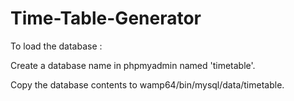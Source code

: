 # Time-Table-Generator

To load the database : 

Create a database name in phpmyadmin named 'timetable'.

Copy the database contents to wamp64/bin/mysql/data/timetable.
